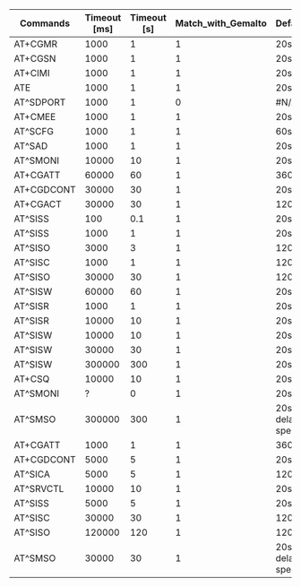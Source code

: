 | Commands | Timeout [ms] | Timeout [s] | Match_with_Gemalto | Default_timeout_Gemalto |
| --- | --- | --- | --- | --- |
| AT+CGMR | 1000 | 1 | 1 | 20s |
| AT+CGSN | 1000 | 1 | 1 | 20s |
| AT+CIMI | 1000 | 1 | 1 | 20s |
| ATE | 1000 | 1 | 1 | 20s |
| AT^SDPORT | 1000 | 1 | 0 | #N/A |
| AT+CMEE | 1000 | 1 | 1 | 20s |
| AT^SCFG | 1000 | 1 | 1 | 60s |
| AT^SAD | 1000 | 1 | 1 | 20s |
| AT^SMONI | 10000 | 10 | 1 | 20s |
| AT+CGATT | 60000 | 60 | 1 | 360s |
| AT+CGDCONT | 30000 | 30 | 1 | 20s |
| AT+CGACT | 30000 | 30 | 1 | 120s |
| AT^SISS | 100 | 0.1 | 1 | 20s |
| AT^SISS | 1000 | 1 | 1 | 20s |
| AT^SISO | 3000 | 3 | 1 | 120s |
| AT^SISC | 1000 | 1 | 1 | 120s |
| AT^SISO | 30000 | 30 | 1 | 120s |
| AT^SISW | 60000 | 60 | 1 | 20s |
| AT^SISR | 1000 | 1 | 1 | 20s |
| AT^SISR | 10000 | 10 | 1 | 20s |
| AT^SISW | 10000 | 10 | 1 | 20s |
| AT^SISW | 30000 | 30 | 1 | 20s |
| AT^SISW | 300000 | 300 | 1 | 20s |
| AT+CSQ | 10000 | 10 | 1 | 20s |
| AT^SMONI | ? | 0 | 1 | 20s |
| AT^SMSO | 300000 | 300 | 1 | 20s (for device switch off delay refer to product specific HID) |
| AT+CGATT | 1000 | 1 | 1 | 360s |
| AT+CGDCONT | 5000 | 5 | 1 | 20s |
| AT^SICA | 5000 | 5 | 1 | 120s |
| AT^SRVCTL | 10000 | 10 | 1 | 20s |
| AT^SISS | 5000 | 5 | 1 | 20s |
| AT^SISC | 30000 | 30 | 1 | 120s |
| AT^SISO | 120000 | 120 | 1 | 120s |
| AT^SMSO | 30000 | 30 | 1 | 20s (for device switch off delay refer to product specific HID) |
